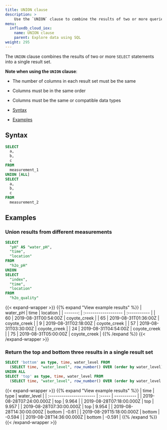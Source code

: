 ```yaml
---
title: UNION clause
description: > 
    Use the `UNION` clause to combine the results of two or more queries into a single set of results.
menu:
  influxdb_cloud_iox:
    name: UNION clause
    parent: Explore data using SQL
weight: 295
---
```


The `UNION` clause combines the results of two or more `SELECT` statements into a single result set.

**Note when using the `UNION` clause**:

- The number of columns in each result set must be the same
- Columns must be in the same order
- Columns must be the same or compatible data types

- [Syntax](#syntax)
- [Examples](#examples)

## Syntax

```sql
SELECT
  a,
  b,
  c
FROM
  measurement_1
UNION [ALL]
SELECT
  a,
  b,
  c
FROM
  measurement_2
``` 

## Examples

### Union results from different measurements

```sql
SELECT
  "pH" AS "water_pH",
  "time",
  "location"
FROM
  "h2o_pH"
UNION
SELECT
  "index",
  "time",
  "location"
FROM
  "h2o_quality"
```
{{< expand-wrapper >}}
{{% expand "View example results" %}}
| water_pH | time                 | location     |
| -------: | :------------------- | :----------- |
|       60 | 2019-08-31T00:54:00Z | coyote_creek |
|       65 | 2019-08-31T01:36:00Z | coyote_creek |
|        9 | 2019-08-31T02:18:00Z | coyote_creek |
|       57 | 2019-08-31T03:30:00Z | coyote_creek |
|       24 | 2019-08-31T04:54:00Z | coyote_creek |
|       75 | 2019-08-31T05:00:00Z | coyote_creek |
{{% /expand %}}
{{< /expand-wrapper >}}

### Return the top and bottom three results in a single result set

```sql
SELECT 'bottom' as type, time, water_level FROM
  (SELECT time, "water_level", row_number() OVER (order by water_level) as rn FROM h2o_feet) where rn <= 3 
UNION ALL 
SELECT 'top' as type, time, water_level FROM 
  (SELECT time, "water_level", row_number() OVER (order by water_level DESC) as rn FROM h2o_feet) where rn <= 3
  ```
{{< expand-wrapper >}}
{{% expand "View example results" %}}
| time                     | type   | water_level |
| :----------------------- | :----- | ----------- |
| 2019-08-28T07:24:00.000Z | top    | 9.964       |
| 2019-08-28T07:18:00.000Z | top    | 9.957       |
| 2019-08-28T07:30:00.000Z | top    | 9.954       |
| 2019-08-28T14:30:00.000Z | bottom | -0.61       |
| 2019-08-29T15:18:00.000Z | bottom | -0.594      |
| 2019-08-28T14:36:00.000Z | bottom | -0.591      |
{{% /expand %}}
{{< /expand-wrapper >}}
